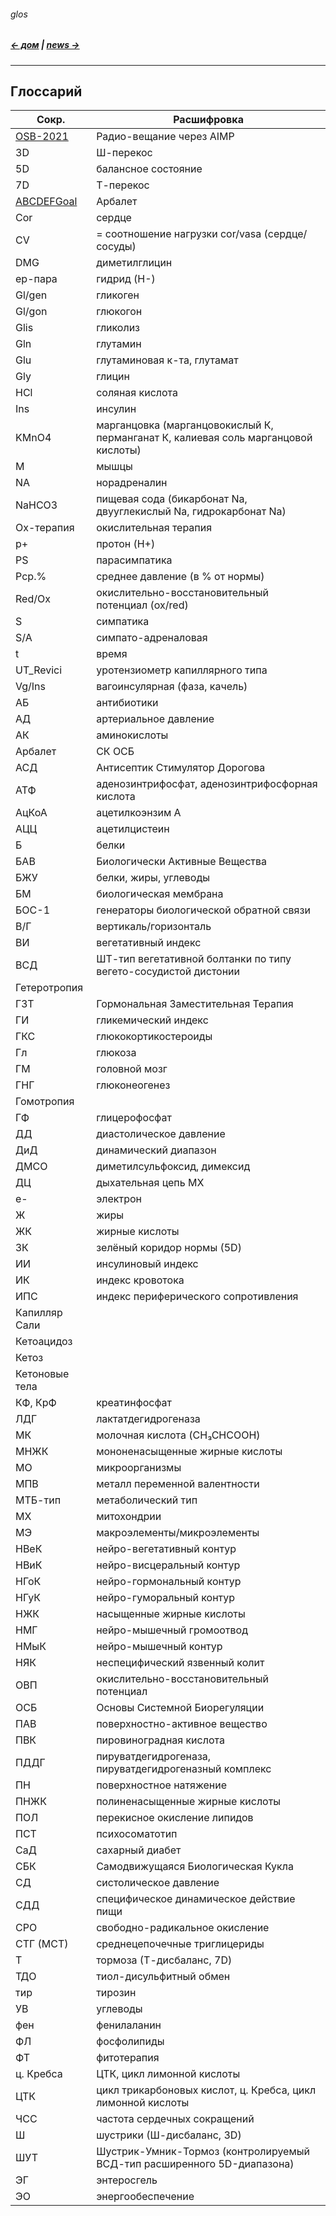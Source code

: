 ###### glos 
##### [← дом](!0SB.md#osb)  | [news →](News.md#news)  


***
## Глоссарий    

|  Сокр. | Расшифровка  |
| --- | --- |
[OSB-2021](OSB-2021.m3u8) | Радио-вещание через AIMP
3D | Ш-перекос
5D | балансное состояние
7D | Т-перекос
[ABCDEFGoal](ABCDEFGoal.md) |  Арбалет
Cor | сердце
CV | = соотношение нагрузки cor/vasa (сердце/сосуды)
DMG | диметилглицин
ep-пара | гидрид (H-)
Gl/gen | гликоген
Gl/gon | глюкогон 
Glis | гликолиз
Gln | глутамин
Glu | глутаминовая к-та, глутамат
Gly | глицин
HCl | соляная кислота
Ins | инсулин
KMnO4 | марганцовка (марганцовокислый К, перманганат К, калиевая соль марганцовой кислоты) 
M | мышцы
NA | норадреналин
NaHCO3| пищевая сода (бикарбонат Na, двууглекислый Na, гидрокарбонат Na) 
Ox-терапия | окислительная терапия
p+ | протон (H+)
PS | парасимпатика
Pср.% | среднее давление (в % от нормы)
Red/Ox | окислительно-восстановительный потенциал (ox/red)
S | симпатика
S/A | симпато-адреналовая
t | время
UT_Revici | уротензиометр капиллярного типа 
Vg/Ins | вагоинсулярная (фаза, качель) 
АБ | антибиотики
АД | артериальное давление
АК | аминокислоты
Арбалет | СК ОСБ
АСД | Антисептик Стимулятор Дорогова
АТФ | аденозинтрифосфат, аденозинтрифосфорная кислота
АцКоА | ацетилкоэнзим А
АЦЦ | ацетилцистеин
Б | белки
БАВ | Биологически Активные Вещества  
БЖУ | белки, жиры, углеводы
БМ | биологическая мембрана
БОС-1 | генераторы биологической обратной связи 
В/Г | вертикаль/горизонталь
ВИ | вегетативный индекс
ВСД | ШТ-тип вегетативной болтанки по типу вегето-сосудистой дистонии
Гетеротропия |
ГЗТ | Гормональная Заместительная Терапия
ГИ | гликемический индекс
ГКС | глюкокортикостероиды
Гл | глюкоза
ГМ | головной мозг
ГНГ | глюконеогенез
Гомотропия |
ГФ | глицерофосфат
ДД | диастолическое давление
ДиД | динамический диапазон
ДМСО | диметилсульфоксид, димексид
ДЦ | дыхательная цепь МХ
е- | электрон
Ж | жиры
ЖК | жирные кислоты
ЗК | зелёный коридор нормы (5D)
ИИ | инсулиновый индекс
ИК | индекс кровотока
ИПС | индекс периферического сопротивления
Капилляр Сали |
Кетоацидоз |
Кетоз |
Кетоновые тела |
КФ, КрФ | креатинфосфат 
ЛДГ | лактатдегидрогеназа  
МК | молочная кислота (CH₃CHCOOH) 
МНЖК | мононенасыщенные жирные кислоты
МО | микроорганизмы
МПВ | металл переменной валентности
МТБ-тип | метаболический тип
МХ | митохондрии
МЭ | макроэлементы/микроэлементы
НВеК | нейро-вегетативный контур
НВиК | нейро-висцеральный контур
НГоК | нейро-гормональный контур
НГуК | нейро-гуморальный контур
НЖК | насыщенные жирные кислоты
НМГ | нейро-мышечный громоотвод
НМыК | нейро-мышечный контур
НЯК | неспецифический язвенный колит
ОВП | окислительно-восстановительный потенциал
ОСБ | Основы Системной Биорегуляции
ПАВ | поверхностно-активное вещество
ПВК | пировиноградная кислота 
ПДДГ | пируватдегидрогеназа, пируватдегидрогеназный комплекс
ПН | поверхностное натяжение
ПНЖК | полиненасыщенные жирные кислоты
ПОЛ | перекисное окисление липидов
ПСТ | психосоматотип
СаД | сахарный диабет
СБК | Самодвижущаяся Биологическая Кукла
СД | систолическое давление
СДД | специфическое динамическое действие пищи
СРО | свободно-радикальное окисление
СТГ (МСТ) | среднецепочечные триглицериды
Т | тормоза (Т-дисбаланс, 7D)
ТДО | тиол-дисульфитный обмен
тир | тирозин
УВ | углеводы
фен | фенилаланин
ФЛ | фосфолипиды
ФТ | фитотерапия
ц. Кребса | ЦТК, цикл лимонной кислоты
ЦТК | цикл трикарбоновых кислот, ц. Кребса, цикл лимонной кислоты
ЧСС | частота сердечных сокращений
Ш | шустрики (Ш-дисбаланс, 3D)
ШУТ | Шустрик-Умник-Тормоз (контролируемый ВСД-тип расширенного 5D-диапазона)
ЭГ | энтеросгель
ЭО | энергообеспечение